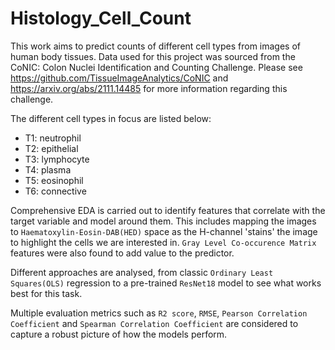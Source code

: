 # Histology_Cell_Count

This work aims to predict counts of different cell types from images of human body tissues. Data used for this project was sourced from the CoNIC: Colon Nuclei Identification and Counting Challenge. Please see https://github.com/TissueImageAnalytics/CoNIC and https://arxiv.org/abs/2111.14485 for more information regarding this challenge.

The different cell types in focus are listed below:

- T1: neutrophil
- T2: epithelial
- T3: lymphocyte
- T4: plasma
- T5: eosinophil
- T6: connective

Comprehensive EDA is carried out to identify features that correlate with the target variable and model around them. This includes mapping the images to
`Haematoxylin-Eosin-DAB(HED)` space as the H-channel 'stains' the image to highlight the cells we are interested in. `Gray Level Co-occurence Matrix` features were also found to add value to the predictor.

Different approaches are analysed, from classic `Ordinary Least Squares(OLS)` regression to a pre-trained `ResNet18` model to see what works best for this task.

Multiple evaluation metrics such as `R2 score`, `RMSE`, `Pearson Correlation Coefficient` and `Spearman Correlation Coefficient` are considered to capture a robust picture of how the models perform.
